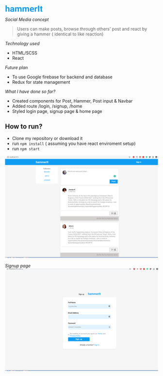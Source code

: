 <img src="./src/assets/logo_blue.png" /> 

*Social Media concept* 
>  Users can make posts, browse through others' post and react by giving a hammer ( identical to like reaction)

*Technology used*
- HTML/SCSS
- React

*Future plan*
- To use Google firebase for backend and database
- Redux for state management

*What I have done so far?*
- Created components for Post, Hammer, Post input & Navbar
- Added route /login, /signup, /home 
- Styled login page, signup page & home page

## How to run?
- Clone my repository or download it
- run `npm install` ( assuming you have react enviroment setup)
- run `npm start`

<img src="images/hammer-home-screenshot.png" />

*Signup page*
<img src="images/hammer-signup-screenshot.png" />
